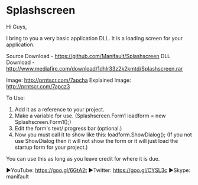 # Splashscreen

Hi Guys,
 
I bring to you a very basic application DLL.
It is a loading screen for your application.
 
Source Download - https://github.com/Manifault/Splashscreen
DLL Download - http://www.mediafire.com/download/1dhlr33z2k2kmtd/Splashscreen.rar
 
Image: http://prntscr.com/7apcha
Explained Image: http://prntscr.com/7apcz3
 
To Use:
1. Add it as a reference to your project.
2. Make a variable for use. (Splashscreen.Form1 loadform = new Splashscreen.Form1();)
3. Edit the form's text/ progress bar (optional.)
4. Now you must call it to show like this: loadform.ShowDialog(); (If you not use ShowDialog then it will not show the form or it will just load the startup form for your project.)
 
You can use this as long as you leave credit for where it is due.
 
►YouTube: https://goo.gl/6GtA2t
►Twitter: https://goo.gl/CYSL3c
►Skype: manifault

